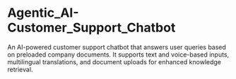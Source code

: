 # Agentic_AI-Customer_Support_Chatbot
An AI-powered customer support chatbot that answers user queries based on preloaded company documents. It supports text and voice-based inputs, multilingual translations, and document uploads for enhanced knowledge retrieval.
